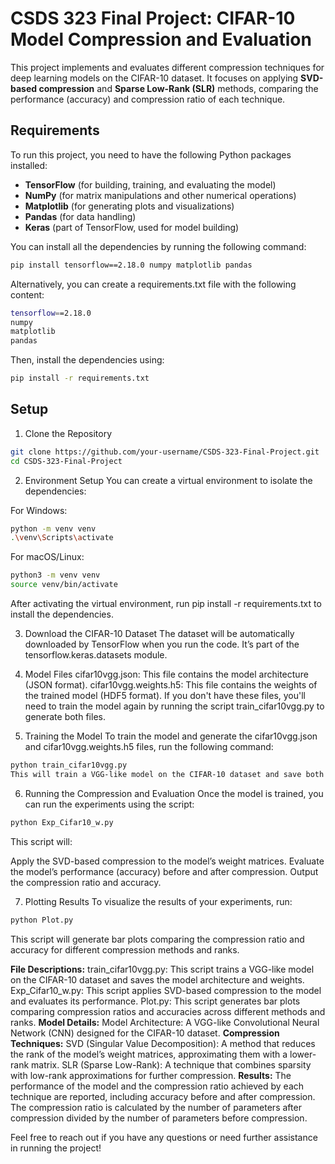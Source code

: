 # CSDS 323 Final Project: CIFAR-10 Model Compression and Evaluation

This project implements and evaluates different compression techniques for deep learning models on the CIFAR-10 dataset. It focuses on applying **SVD-based compression** and **Sparse Low-Rank (SLR)** methods, comparing the performance (accuracy) and compression ratio of each technique.

## Requirements

To run this project, you need to have the following Python packages installed:

- **TensorFlow** (for building, training, and evaluating the model)
- **NumPy** (for matrix manipulations and other numerical operations)
- **Matplotlib** (for generating plots and visualizations)
- **Pandas** (for data handling)
- **Keras** (part of TensorFlow, used for model building)

You can install all the dependencies by running the following command:

```bash
pip install tensorflow==2.18.0 numpy matplotlib pandas
```

Alternatively, you can create a requirements.txt file with the following content:

```bash
tensorflow==2.18.0
numpy
matplotlib
pandas
```

Then, install the dependencies using:

```bash
pip install -r requirements.txt
```

## Setup
1. Clone the Repository

```bash
git clone https://github.com/your-username/CSDS-323-Final-Project.git
cd CSDS-323-Final-Project
```

2. Environment Setup
You can create a virtual environment to isolate the dependencies:

For Windows:
```bash
python -m venv venv
.\venv\Scripts\activate
```

For macOS/Linux:
```bash
python3 -m venv venv
source venv/bin/activate
```

After activating the virtual environment, run pip install -r requirements.txt to install the dependencies.

3. Download the CIFAR-10 Dataset
The dataset will be automatically downloaded by TensorFlow when you run the code. It’s part of the tensorflow.keras.datasets module.

4. Model Files
cifar10vgg.json: This file contains the model architecture (JSON format).
cifar10vgg.weights.h5: This file contains the weights of the trained model (HDF5 format).
If you don't have these files, you'll need to train the model again by running the script train_cifar10vgg.py to generate both files.

5. Training the Model
To train the model and generate the cifar10vgg.json and cifar10vgg.weights.h5 files, run the following command:

```bash
python train_cifar10vgg.py
This will train a VGG-like model on the CIFAR-10 dataset and save both the model's architecture (cifar10vgg.json) and the trained weights (cifar10vgg.weights.h5).
```

6. Running the Compression and Evaluation
Once the model is trained, you can run the experiments using the script:

```bash
python Exp_Cifar10_w.py
```

This script will:

Apply the SVD-based compression to the model’s weight matrices.
Evaluate the model’s performance (accuracy) before and after compression.
Output the compression ratio and accuracy.

7. Plotting Results
To visualize the results of your experiments, run:

```bash
python Plot.py
```

This script will generate bar plots comparing the compression ratio and accuracy for different compression methods and ranks.

**File Descriptions:**
train_cifar10vgg.py: This script trains a VGG-like model on the CIFAR-10 dataset and saves the model architecture and weights.
Exp_Cifar10_w.py: This script applies SVD-based compression to the model and evaluates its performance.
Plot.py: This script generates bar plots comparing compression ratios and accuracies across different methods and ranks.
**Model Details:**
Model Architecture: A VGG-like Convolutional Neural Network (CNN) designed for the CIFAR-10 dataset.
**Compression Techniques:**
SVD (Singular Value Decomposition): A method that reduces the rank of the model’s weight matrices, approximating them with a lower-rank matrix.
SLR (Sparse Low-Rank): A technique that combines sparsity with low-rank approximations for further compression.
**Results:**
The performance of the model and the compression ratio achieved by each technique are reported, including accuracy before and after compression.
The compression ratio is calculated by the number of parameters after compression divided by the number of parameters before compression.

Feel free to reach out if you have any questions or need further assistance in running the project!
